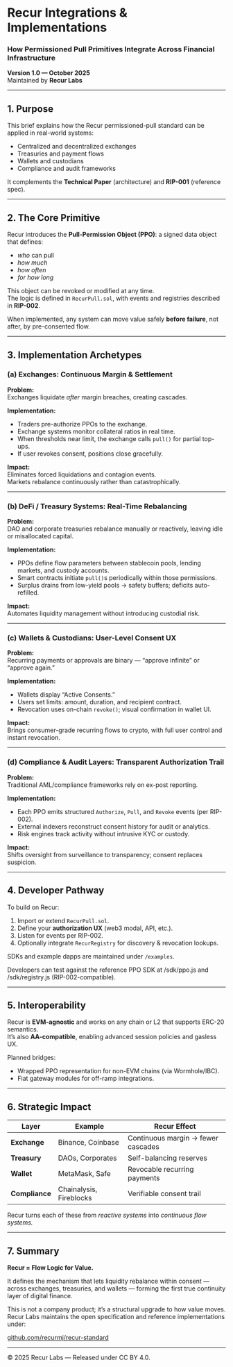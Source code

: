 
#  Recur Integrations & Implementations  
### How Permissioned Pull Primitives Integrate Across Financial Infrastructure  
**Version 1.0 — October 2025**  
Maintained by **Recur Labs**

---

## 1. Purpose  

This brief explains how the Recur permissioned-pull standard can be applied in real-world systems:

- Centralized and decentralized exchanges  
- Treasuries and payment flows  
- Wallets and custodians  
- Compliance and audit frameworks  

It complements the **Technical Paper** (architecture) and **RIP-001** (reference spec).

---

## 2. The Core Primitive  

Recur introduces the **Pull-Permission Object (PPO)**: a signed data object that defines:

- *who* can pull  
- *how much*  
- *how often*  
- *for how long*  

This object can be revoked or modified at any time.  
The logic is defined in `RecurPull.sol`, with events and registries described in **RIP-002**.  

When implemented, any system can move value safely **before failure**, not after, by pre-consented flow.

---

## 3. Implementation Archetypes  

### (a) Exchanges: Continuous Margin & Settlement  

**Problem:**  
Exchanges liquidate *after* margin breaches, creating cascades.  

**Implementation:**  
- Traders pre-authorize PPOs to the exchange.  
- Exchange systems monitor collateral ratios in real time.  
- When thresholds near limit, the exchange calls `pull()` for partial top-ups.  
- If user revokes consent, positions close gracefully.  

**Impact:**  
Eliminates forced liquidations and contagion events.  
Markets rebalance continuously rather than catastrophically.

---

### (b) DeFi / Treasury Systems: Real-Time Rebalancing  

**Problem:**  
DAO and corporate treasuries rebalance manually or reactively, leaving idle or misallocated capital.  

**Implementation:**  
- PPOs define flow parameters between stablecoin pools, lending markets, and custody accounts.  
- Smart contracts initiate `pull()`s periodically within those permissions.  
- Surplus drains from low-yield pools → safety buffers; deficits auto-refilled.  

**Impact:**  
Automates liquidity management without introducing custodial risk.

---

### (c) Wallets & Custodians: User-Level Consent UX  

**Problem:**  
Recurring payments or approvals are binary — “approve infinite” or “approve again.”  

**Implementation:**  
- Wallets display “Active Consents.”  
- Users set limits: amount, duration, and recipient contract.  
- Revocation uses on-chain `revoke()`; visual confirmation in wallet UI.  

**Impact:**  
Brings consumer-grade recurring flows to crypto, with full user control and instant revocation.

---

### (d) Compliance & Audit Layers: Transparent Authorization Trail  

**Problem:**  
Traditional AML/compliance frameworks rely on ex-post reporting.  

**Implementation:**  
- Each PPO emits structured `Authorize`, `Pull`, and `Revoke` events (per RIP-002).  
- External indexers reconstruct consent history for audit or analytics.  
- Risk engines track activity without intrusive KYC or custody.  

**Impact:**  
Shifts oversight from surveillance to transparency; consent replaces suspicion.

---

## 4. Developer Pathway  

To build on Recur:  

1. Import or extend `RecurPull.sol`.  
2. Define your **authorization UX** (web3 modal, API, etc.).  
3. Listen for events per RIP-002.  
4. Optionally integrate `RecurRegistry` for discovery & revocation lookups.  

SDKs and example dapps are maintained under `/examples`.

Developers can test against the reference PPO SDK at /sdk/ppo.js and /sdk/registry.js (RIP-002-compatible).

---

## 5. Interoperability  

Recur is **EVM-agnostic** and works on any chain or L2 that supports ERC-20 semantics.  
It’s also **AA-compatible**, enabling advanced session policies and gasless UX.  

Planned bridges:  
- Wrapped PPO representation for non-EVM chains (via Wormhole/IBC).  
- Fiat gateway modules for off-ramp integrations.

---

## 6. Strategic Impact  

| Layer | Example | Recur Effect |
|-------|----------|--------------|
| **Exchange** | Binance, Coinbase | Continuous margin → fewer cascades |
| **Treasury** | DAOs, Corporates | Self-balancing reserves |
| **Wallet** | MetaMask, Safe | Revocable recurring payments |
| **Compliance** | Chainalysis, Fireblocks | Verifiable consent trail |

Recur turns each of these from *reactive systems* into *continuous flow systems.*

---

## 7. Summary  

**Recur = Flow Logic for Value.**  

It defines the mechanism that lets liquidity rebalance within consent — across exchanges, treasuries, and wallets — forming the first true continuity layer of digital finance.  

This is not a company product; it’s a structural upgrade to how value moves.  
Recur Labs maintains the open specification and reference implementations under:  

 [github.com/recurmj/recur-standard](https://github.com/recurmj/recur-standard)

---

© 2025 Recur Labs — Released under CC BY 4.0.
